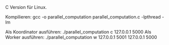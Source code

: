 C Version für Linux.

Kompilieren: gcc -o parallel_computation parallel_computation.c -lpthread -lm

Als Koordinator ausführen: ./parallel_computation c 127.0.0.1 5000
Als Worker ausführen: ./parallel_computation w 127.0.0.1 5001 127.0.0.1 5000
